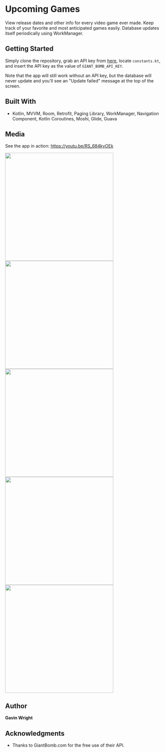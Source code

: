# Upcoming Games

View release dates and other info for every video game ever made. Keep track of your favorite and most anticipated games easily. Database updates itself periodically using WorkManager.

## Getting Started

Simply clone the repository, grab an API key from [here](https://www.giantbomb.com/api/), locate `constants.kt`, and insert the API key as the value of `GIANT_BOMB_API_KEY`.

Note that the app will still work without an API key, but the database will never update and you'll see an "Update failed" message at the top of the screen.

## Built With

* Kotlin, MVVM, Room, Retrofit, Paging Library, WorkManager, Navigation Component, Kotlin Coroutines, Moshi, Glide, Guava

## Media

See the app in action: https://youtu.be/RS_684kyOEk

<img src="https://i.imgur.com/XwxjZWI.png" width="350">

<img src="https://i.imgur.com/BvPrmww.png" width="350">

<img src="https://i.imgur.com/1UFE1nD.png" width="350">

<img src="https://i.imgur.com/wk2hrvh.png" width="350">

<img src="https://i.imgur.com/vFCdphI.png" width="350">

## Author

**Gavin Wright**

## Acknowledgments

* Thanks to GiantBomb.com for the free use of their API. 
